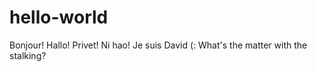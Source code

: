 # hello-world

Bonjour! Hallo! Privet! Ni hao!
Je suis David (:
What's the matter with the stalking?
